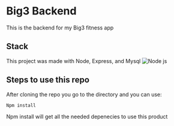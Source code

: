 # Big3 Backend
This is the backend for my Big3 fitness app
## Stack
This project was made with Node, Express, and Mysql
![Node js](https://p7.hiclipart.com/preview/306/37/167/node-js-javascript-web-application-express-js-computer-software-others.jpg) 

## Steps to use this repo

After cloning the repo you go to the directory and you can use:

```bash
Npm install
```
Npm install will get all the needed depenecies to use this product
